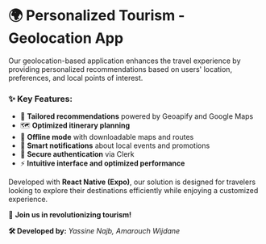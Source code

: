 # 🌍 **Personalized Tourism - Geolocation App**  

Our geolocation-based application enhances the travel experience by providing personalized recommendations based on users' location, preferences, and local points of interest.  

### ✨ **Key Features:**  
- 📍 **Tailored recommendations** powered by Geoapify and Google Maps  
- 🗺 **Optimized itinerary planning**  
- 📶 **Offline mode** with downloadable maps and routes  
- 🔔 **Smart notifications** about local events and promotions  
- 🔑 **Secure authentication** via Clerk  
- ⚡ **Intuitive interface and optimized performance**  

Developed with **React Native (Expo)**, our solution is designed for travelers looking to explore their destinations efficiently while enjoying a customized experience.  

🚀 **Join us in revolutionizing tourism!**  

**🛠️ Developed by:** *Yassine Najb, Amarouch Wijdane*
